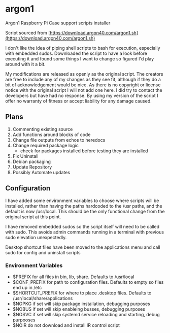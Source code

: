 # argon1

Argon1 Raspberry Pi Case support scripts installer

Script sourced from
[https://download.argon40.com/argon1.sh](https://download.argon40.com/argon1.sh)

I don't like the idea of piping shell scripts to bash for execution, especially
with embedded sudos. Downloaded the script to have a look before executing it
and found some things I want to change so figured I'd play around with it a bit.

My modifications are released as openly as the original script. The creators are
free to include any of my changes as they see fit, although if they do a bit of
acknowledgement would be nice. As there is no copyright or license notice with the
original script I will not add one here. I did try to contact the developers but
have had no response. By using my version of the script I offer no warranty of fitness
or accept liability for any damage caused.

## Plans

1. Commenting existing source
2. Add functions around blocks of code
3. Change file outputs from echos to heredocs
4. Change required package logic
    - check for packages installed before testing they are installed
5. Fix Uninstall
6. Debian packaging
7. Update Repository
8. Possibly Automate updates

## Configuration

I have added some environment variables to choose where scripts will be installed,
rather than having the paths hardcoded to the /usr paths, and the default is now
/usr/local. This should be the only functional change from the original script
at this point.

I have removed embedded sudos so the script itself will need to
be called with sudo. This avoids admin commands running in a terminal with
previous sudo elevation unexpectedly.

Desktop shortcut files have been moved to the applications menu and call sudo for
config and uninstall scripts

### Environment Variables

- $PREFIX for all files in bin, lib, share. Defaults to /usr/local
- $CONF_PREFIX for path to configuration files. Defaults to empty so files end up in /etc
- $SHORTCUT_PREFIX for where to place .desktop files. Defaults to /usr/local/share/applications
- $NOPKG if set will skip package installation, debugging purposes
- $NOBUS if set will skip enableing busses, debugging purposes
- $NOSVC if set will skip systemd service reloading and starting, debug purpooses
- $NOIR do not download and install IR control script
